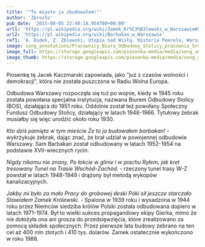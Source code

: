 ```yaml
---
title: '"To miasto ja zbudowałem!"'
author: 'Zbrozło'
pub_date: '2015-08-05 22:40:18.954780+00:00'
url1: 'https://pl.wikipedia.org/wiki/Zamek_Kr%C3%B3lewski_w_Warszawie#XX_wiek'
url2: 'https://pl.wikipedia.org/wiki/Barbakan_w_Warszawie'
ref1: 'A. Dudek, Z. Zblewski, Utopia nad Wisłą. Historia Peerelu, Warszawa-Bielsko-Biała 2008, s. 227.'
image: song_annotations/Pracownicy_Biura_Odbudowy_Stolicy_pracownia_Śródmieście.jpg
image_full: https://storage.googleapis.com/piosenka-media/media/song_annotations/Pracownicy_Biura_Odbudowy_Stolicy_pracownia_Śródmieście.jpg
image_thumb: https://storage.googleapis.com/piosenka-media/media/song_annotations/Pracownicy_Biura_Odbudowy_Stolicy_pracownia_%C5%9Ar%C3%B3dmie%C5%9Bcie.jpg.0x300_q85_upscale.jpg
---
```


Piosenkę tę Jacek Kaczmarski zapowiada, jako "już z czasów wolności i demokracji", która nie została puszczona w Radiu Wolna Europa. 

Odbudowa Warszawy rozpoczęła się tuż po wojnie, kiedy w 1945 roku została powołana specjalna instytucja, nazwana Biurem Odbudowy Stolicy \(BOS\), działająca do 1951 roku. Oddolnie został też powołany Społeczny Fundusz Odbudowy Stolicy, działający w latach 1948\-1966. Tytułowy żebrak musiałby się więc urodzić około roku 1930. 

_Kto dziś pamięta w tym mieście_
_Że to ja budowałem barbakan! \-_ wykrzykuje żebrak, dając znać, że brał udział w powojennej odbudowie Warszawy. Sam Barbakan został odbudowany w latach 1952\-1954 na podstawie XVII\-wiecznych rycin. 

_Nigdy nikomu nie znany,_
_Po łokcie w glinie i w piachu_
_Ryłem, jak kret tresowany_
_Tunel na Trasie Wschód\-Zachód._ \- rzeczony tunel trasy W\-Z powstał w latach 1948\-1949 i drążony był metodą wykopów kanalizacyjnych. 

_Jakby mi było za mało_
_Pracy do grobowej deski_
_Póki sił jeszcze starczało_
_Stawiałem Zamek Królewski. \-_ Spalona w 1939 roku i wysadzona w 1944 roku przez Niemców siedziba królów Polski została odbudowana dopiero w latach 1971\-1974. Był to wielki sukces propagandowy ekipy Gierka, mimo że nie dołożyła ona ani grosza do przedsięwzięcia, które zrealizowano za pomocą składek społecznych. Przez pierwsze lata budowy zebrano na ten cel aż 400 mln złotych i 410 tys. dolarów. Zamek ostatecznie wykończono w roku 1988.